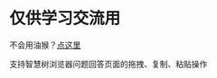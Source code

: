 # 仅供学习交流用

不会用油猴？[点这里](https://blog.csdn.net/jayandchuxu/article/details/79113755 )

支持智慧树浏览器问题回答页面的拖拽、复制、粘贴操作